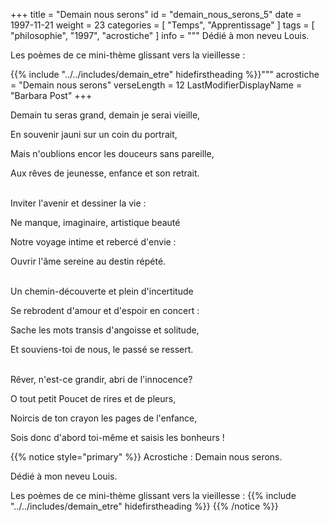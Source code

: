+++
title = "Demain nous serons"
id = "demain_nous_serons_5"
date = 1997-11-21
weight = 23
categories = [ "Temps", "Apprentissage" ]
tags = [ "philosophie", "1997", "acrostiche" ]
info = """
Dédié à mon neveu Louis.

Les poèmes de ce mini-thème glissant vers la vieillesse :

{{% include "../../includes/demain_etre" hidefirstheading %}}"""
acrostiche = "Demain nous serons"
verseLength = 12
LastModifierDisplayName = "Barbara Post"
+++

Demain tu seras grand, demain je serai vieille,

En souvenir jauni sur un coin du portrait,

Mais n'oublions encor les douceurs sans pareille,

Aux rêves de jeunesse, enfance et son retrait.

 \
Inviter l'avenir et dessiner la vie :

Ne manque, imaginaire, artistique beauté

Notre voyage intime et rebercé d'envie :

Ouvrir l'âme sereine au destin répété.

 \
Un chemin-découverte et plein d'incertitude

Se rebrodent d'amour et d'espoir en concert :

Sache les mots transis d'angoisse et solitude,

Et souviens-toi de nous, le passé se ressert.

 \
Rêver, n'est-ce grandir, abri de l'innocence?

O tout petit Poucet de rires et de pleurs,

Noircis de ton crayon les pages de l'enfance,

Sois donc d'abord toi-même et saisis les bonheurs !

{{% notice style="primary" %}}
Acrostiche : Demain nous serons.

Dédié à mon neveu Louis.

Les poèmes de ce mini-thème glissant vers la vieillesse :
{{% include "../../includes/demain_etre" hidefirstheading %}}
{{% /notice %}}
